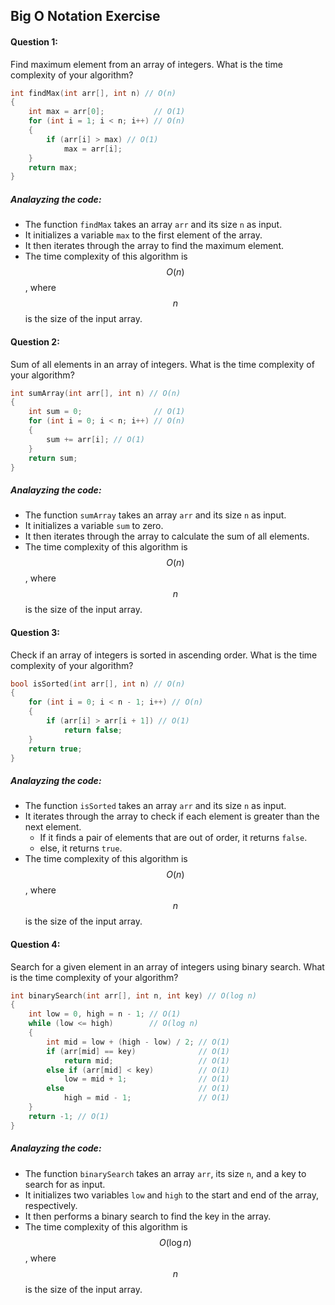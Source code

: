 ## Big O Notation Exercise

#### Question 1:
Find maximum element from an array of integers. What is the time complexity of your algorithm?
```cpp
int findMax(int arr[], int n) // O(n)
{
    int max = arr[0];           // O(1)
    for (int i = 1; i < n; i++) // O(n)
    {
        if (arr[i] > max) // O(1)
            max = arr[i];
    }
    return max;
}
```
##### Analayzing the code:
- The function `findMax` takes an array `arr` and its size `n` as input.
- It initializes a variable `max` to the first element of the array.
- It then iterates through the array to find the maximum element.
- The time complexity of this algorithm is $$O(n)$$, where $$n$$ is the size of the input array.

#### Question 2:
Sum of all elements in an array of integers. What is the time complexity of your algorithm?
```cpp
int sumArray(int arr[], int n) // O(n)
{
    int sum = 0;                // O(1)
    for (int i = 0; i < n; i++) // O(n)
    {
        sum += arr[i]; // O(1)
    }
    return sum;
}
```

##### Analayzing the code:
- The function `sumArray` takes an array `arr` and its size `n` as input.
- It initializes a variable `sum` to zero.
- It then iterates through the array to calculate the sum of all elements.
- The time complexity of this algorithm is $$O(n)$$, where $$n$$ is the size of the input array.

#### Question 3:
Check if an array of integers is sorted in ascending order. What is the time complexity of your algorithm?
```cpp
bool isSorted(int arr[], int n) // O(n)
{
    for (int i = 0; i < n - 1; i++) // O(n)
    {
        if (arr[i] > arr[i + 1]) // O(1)
            return false;
    }
    return true;
}
```

##### Analayzing the code:
- The function `isSorted` takes an array `arr` and its size `n` as input.
- It iterates through the array to check if each element is greater than the next element.
    - If it finds a pair of elements that are out of order, it returns `false`.
    - else, it returns `true`.
- The time complexity of this algorithm is $$O(n)$$, where $$n$$ is the size of the input array.

#### Question 4:
Search for a given element in an array of integers using binary search. What is the time complexity of your algorithm?
```cpp
int binarySearch(int arr[], int n, int key) // O(log n)
{
    int low = 0, high = n - 1; // O(1)
    while (low <= high)        // O(log n)
    {
        int mid = low + (high - low) / 2; // O(1)
        if (arr[mid] == key)              // O(1)
            return mid;                   // O(1)
        else if (arr[mid] < key)          // O(1)
            low = mid + 1;                // O(1)
        else                              // O(1)
            high = mid - 1;               // O(1)
    }
    return -1; // O(1)
}
```

##### Analayzing the code:
- The function `binarySearch` takes an array `arr`, its size `n`, and a key to search for as input.
- It initializes two variables `low` and `high` to the start and end of the array, respectively.
- It then performs a binary search to find the key in the array.
- The time complexity of this algorithm is $$O(\log n)$$, where $$n$$ is the size of the input array.